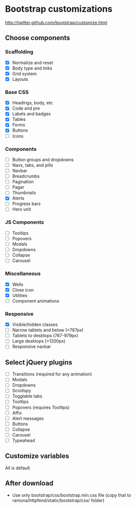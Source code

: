 Bootstrap customizations
========================
http://twitter.github.com/bootstrap/customize.html

## Choose components

### Scaffolding
* [X] Normalize and reset
* [X] Body type and links
* [X] Grid system
* [X] Layouts

### Base CSS
* [X] Headings, body, etc
* [X] Code and pre
* [X] Labels and badges
* [X] Tables
* [X] Forms
* [X] Buttons
* [ ] Icons

### Components
* [ ] Button groups and dropdowns
* [ ] Navs, tabs, and pills
* [ ] Navbar
* [ ] Breadcrumbs
* [ ] Pagination
* [ ] Pager
* [ ] Thumbnails
* [X] Alerts
* [ ] Progress bars
* [ ] Hero unit

### JS Components
* [ ] Tooltips
* [ ] Popovers
* [ ] Modals
* [ ] Dropdowns
* [ ] Collapse
* [ ] Carousel

### Miscellaneous
* [X] Wells
* [X] Close icon
* [X] Utilities
* [ ] Component animations

### Responsive
* [X] Visible/hidden classes
* [ ] Narrow tablets and below (<767px)
* [ ] Tablets to desktops (767-979px)
* [ ] Large desktops (>1200px)
* [ ] Responsive navbar

## Select jQuery plugins

* [ ] Transitions (required for any animation)
* [ ] Modals
* [ ] Dropdowns
* [ ] Scrollspy
* [ ] Togglable tabs
* [ ] Tooltips
* [ ] Popovers (requires Tooltips)
* [ ] Affix
* [ ] Alert messages
* [ ] Buttons
* [ ] Collapse
* [ ] Carousel
* [ ] Typeahead

## Customize variables
All is default

## After download

* Use only bootstrap/css/bootstrap.min.css file (copy that to ramona/httpfend/static/bootstrap/css/ folder)
